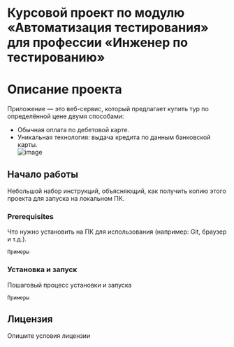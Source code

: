 # Курсовой проект по модулю «Автоматизация тестирования» для профессии «Инженер по тестированию»

# Описание проекта

Приложение — это веб-сервис, который предлагает купить тур по определённой цене двумя способами:

- Обычная оплата по дебетовой карте.  
- Уникальная технология: выдача кредита по данным банковской карты.  
![image](https://github.com/NikitkaGordeev/CourseProject/assets/130284238/7c2745b6-3b40-4311-accd-2231a8077c76)


## Начало работы

Небольшой набор инструкций, объясняющий, как получить копию этого проекта для запуска на локальном ПК.

### Prerequisites

Что нужно установить на ПК для использования (например: Git, браузер и т.д.).

```
Примеры
```

### Установка и запуск

Пошаговый процесс установки и запуска

```
Примеры
```

## Лицензия

Опишите условия лицензии
